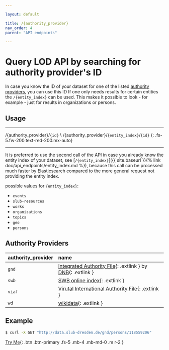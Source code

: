 ```yaml
---

layout: default

title: /{authority_provider}
nav_order: 4
parent: "API endpoints"

---
```


# Query LOD API by searching for authority provider's ID

In case you know the ID of your dataset for one of the listed [authority providers](#authority-providers), you can use this ID
If one only needs results for certain entities the `/{entity_index}` can be used. This makes it possible to look - for example - just for results in organizations or persons.

## Usage

---

/{authority_provider}/`{id}` \\
/{authority_provider}/`{entity_index}`/`{id}`
{: .fs-5.fw-200.text-red-200.mx-auto}

---

It is preferred to use the second call of the API in case you already know the entity index of your dataset, see [`/{entity_index}`]({{ site.baseurl }}{% link doc/api_endpoints/entity_index.md %}), because this call can be processed much faster by Elasticsearch compared to the more general request not providing the entity index.

possible values for `{entity_index}`:
* `events`
* `slub-resources`
* `works`
* `organizations`
* `topics`
* `geo`
* `persons`


## Authority Providers

| authority_provider    | name |
|:------|:-----|
| `gnd` | [Integrated Authority File](https://www.dnb.de/EN/Professionell/Standardisierung/GND/gnd_node.html){: .extlink } by [DNB](https://www.dnb.de/){: .extlink } |
| `swb` | [SWB online index](http://swb.bsz-bw.de){: .extlink } |
| `viaf`| [Virutal International Authority File](https://viaf.org/){: .extlink } |
| `wd`  | [wikidata](https://www.wikidata.org){: .extlink } |


## Example
```sh
$ curl -X GET "http://data.slub-dresden.de/gnd/persons/118559206"
```



[Try Me](http://data.slub-dresden.de/api){: .btn .btn-primary .fs-5 .mb-4 .mb-md-0 .m r-2 }
